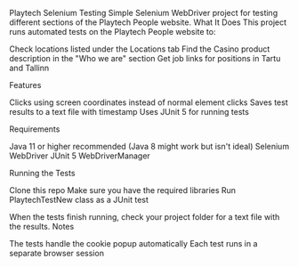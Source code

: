 Playtech Selenium Testing
Simple Selenium WebDriver project for testing different sections of the Playtech People website.
What It Does
This project runs automated tests on the Playtech People website to:

Check locations listed under the Locations tab
Find the Casino product description in the "Who we are" section
Get job links for positions in Tartu and Tallinn

Features

Clicks using screen coordinates instead of normal element clicks
Saves test results to a text file with timestamp
Uses JUnit 5 for running tests

Requirements

Java 11 or higher recommended (Java 8 might work but isn't ideal)
Selenium WebDriver
JUnit 5
WebDriverManager

Running the Tests

Clone this repo
Make sure you have the required libraries
Run PlaytechTestNew class as a JUnit test

When the tests finish running, check your project folder for a text file with the results.
Notes

The tests handle the cookie popup automatically
Each test runs in a separate browser session
